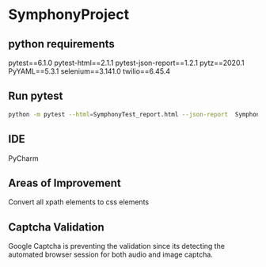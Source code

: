 # SymphonyProject
## python requirements

pytest==6.1.0
pytest-html==2.1.1
pytest-json-report==1.2.1
pytz==2020.1
PyYAML==5.3.1
selenium==3.141.0
twilio==6.45.4

## Run pytest 

```bash
python -m pytest --html=SymphonyTest_report.html --json-report  SymphonyTest/Main.py
```

## IDE 
PyCharm

## Areas of Improvement

Convert all xpath elements to css elements

## Captcha Validation 

Google Captcha is preventing the validation since its detecting the automated browser session for both audio and image captcha.


